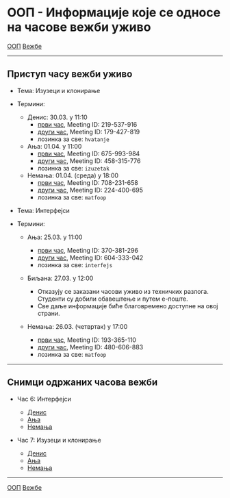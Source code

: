 # ООП - Информације које се односе на часове вежби уживо

[ООП](../../README.md) [Вежбе](../README.md)

---

## Приступ часу вежби уживо
- Тема: Изузеци и клонирање
- Термини:
  - Денис: 30.03. у 11:10 
    - [први час](https://us04web.zoom.us/j/219537916?pwd=ZC9SWXNtaWFUcDI1U2ZZK0FQYlpCZz09), Meeting ID: 219-537-916
    - [други час](https://us04web.zoom.us/j/179427819?pwd=RDBDQkpOUVlVZXBaQzFTM2NRd0lpQT09), Meeting ID: 179-427-819
    - лозинка за све: `hvatanje`
  - Ања: 01.04. у 11:00 
    - [први час](https://us04web.zoom.us/j/675993984?pwd=YmhvTzJCMGxBdTZOK2pwQXhKRW44dz09), Meeting ID: 675-993-984
    - [други час](https://us04web.zoom.us/j/458315776?pwd=UG5VejZFcWRiakRyOGVuNU4zaDVpUT09), Meeting ID: 458-315-776
    - лозинка за све: `izuzetak`
  - Немања: 01.04. (среда) у 18:00 
    - [први час](https://us04web.zoom.us/j/708231658?pwd=Wk9aa3B0N0JQbUJFTC9XcE5NU1AyUT09), Meeting ID: 708-231-658
    - [други час](https://us04web.zoom.us/j/224400695?pwd=cWVKeGdzL2tCOFRuMzhLd09IcmxVQT09), Meeting ID: 224-400-695
    - лозинка за све: `matfoop`


- Тема: Интерфејси
- Термини:
  - Ања: 25.03. у 11:00 
    - [први час](https://zoom.us/j/370381296?pwd=TnZlUklnOWFueHh0VnNTSHYxUjNZZz09), Meeting ID: 370-381-296
    - [други час](https://zoom.us/j/604333042?pwd=djZYRWdXUEVaOXR1K1lONi9CcW0rUT09), Meeting ID: 604-333-042
    - лозинка за све: `interfejs`
    
  - Биљана: 27.03. у 12:00 
    - Отказују се заказани часови уживо из техничких разлога. Студенти су добили обавештење и путем е-поште.
    - Све даље информације биће благовремено доступне на овој страни. 
  
  - Немања: 26.03. (четвртак) у 17:00 
    - [први час](https://us04web.zoom.us/j/193365110?pwd=QnZ3Rlpnd1ovd1hHSkVZeElmMVhuQT09), Meeting ID: 193-365-110
    - [други час](https://us04web.zoom.us/j/480606883?pwd=dDkvSGNPMHQ1OFh6M3lpbDBneFNydz09), Meeting ID: 480-606-883
    - лозинка за све: `matfoop`

---

## Снимци одржаних часова вежби
- Час 6: Интерфејси
  - [Денис](https://youtu.be/yJid-lC8RUw) 
  - [Ања](https://youtu.be/rVcXIdKxfyo) 
  - [Немања](https://youtu.be/eEBMNy6TeQ0)

- Час 7: Изузеци и клонирање
  - [Денис](https://youtu.be/NeNkABXWxfY)
  - [Ања](https://youtu.be/2tUoWWEGoA0) 
  - [Немања](https://youtu.be/fL5qIcN7eGA)
  
---

[ООП](../../README.md) [Вежбе](../README.md)
